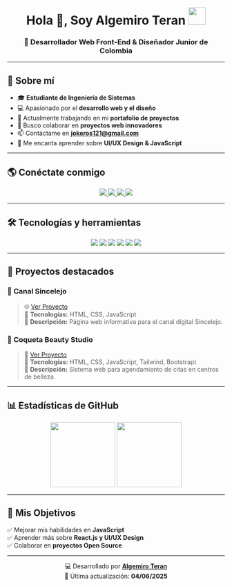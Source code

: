 <h1 align="center">Hola 👋, Soy Algemiro Teran <img height="40" src="https://emoji.gg/assets/emoji/7333-parrotdance.gif"></h1>

<h3 align="center">🚀 Desarrollador Web Front-End & Diseñador Junior de Colombia</h3>

---

## 🔹 **Sobre mí**
- 🎓 **Estudiante de Ingeniería de Sistemas**  
- 💻 Apasionado por el **desarrollo web y el diseño**  
- 🔭 Actualmente trabajando en mi **portafolio de proyectos**  
- 👯 Busco colaborar en **proyectos web innovadores**  
- 📫 Contáctame en **[jokeros121@gmail.com](mailto:jokeros121@gmail.com)**  
- 🎨 Me encanta aprender sobre **UI/UX Design & JavaScript**  

---

## 🌎 **Conéctate conmigo**
<p align="center">
  <a href="https://www.linkedin.com/in/algemiro-ter%C3%A1n-27096024a/" target="_blank">
    <img src="https://img.shields.io/badge/LinkedIn-0077B5?style=for-the-badge&logo=linkedin&logoColor=white" />
  </a>
  <a href="https://www.instagram.com/j___teran11/" target="_blank">
    <img src="https://img.shields.io/badge/Instagram-E4405F?style=for-the-badge&logo=instagram&logoColor=white" />
  </a>
  <a href="https://x.com/Jose_Teran_" target="_blank">
    <img src="https://img.shields.io/badge/Twitter-1DA1F2?style=for-the-badge&logo=twitter&logoColor=white" />
  </a>
  <a href="mailto:jokeros121@gmail.com">
    <img src="https://img.shields.io/badge/Gmail-D14836?style=for-the-badge&logo=gmail&logoColor=white" />
  </a>
</p>

---

## 🛠 **Tecnologías y herramientas**
<p align="center">
  <img src="https://img.shields.io/badge/HTML5-E34F26?style=for-the-badge&logo=html5&logoColor=white" />
  <img src="https://img.shields.io/badge/CSS3-1572B6?style=for-the-badge&logo=css3&logoColor=white" />
  <img src="https://img.shields.io/badge/JavaScript-F7DF1E?style=for-the-badge&logo=javascript&logoColor=black" />
  <img src="https://img.shields.io/badge/Figma-F24E1E?style=for-the-badge&logo=figma&logoColor=white" />
  <img src="https://img.shields.io/badge/Git-F05032?style=for-the-badge&logo=git&logoColor=white" />
  <img src="https://img.shields.io/badge/GitHub-181717?style=for-the-badge&logo=github&logoColor=white" />
</p>

---

## 🚀 **Proyectos destacados**
### 🔹 **Canal Sincelejo**
> 🌐 [Ver Proyecto](https://github.com/jokeros121/Canal-Sincelejo)  
> 📌 **Tecnologías:** HTML, CSS, JavaScript  
> 🎨 **Descripción:** Página web informativa para el canal digital Sincelejo.  

### 🔹 **Coqueta Beauty Studio**
> 💅 [Ver Proyecto](https://github.com/jokeros121/coqueta-beauty)  
> 📌 **Tecnologías:** HTML, CSS, JavaScript, Tailwind, Bootstrapt  
> 📝 **Descripción:** Sistema web para agendamiento de citas en centros de belleza.  

---

## 📊 **Estadísticas de GitHub**
<div align="center">
  <img height="150" src="https://github-readme-stats.vercel.app/api?username=jokeros121&theme=react&show_icons=true&include_all_commits=true" />
  <img height="150" src="https://github-readme-stats.vercel.app/api/top-langs/?username=jokeros121&theme=react&layout=compact" />
</div>

---

## 🎯 **Mis Objetivos**
✅ Mejorar mis habilidades en **JavaScript**  
✅ Aprender más sobre **React.js y UI/UX Design**  
✅ Colaborar en **proyectos Open Source**  

---

<div align="center">

💻 Desarrollado por [**Algemiro Teran**](https://github.com/jokeros121)  
📅 Última actualización: **04/06/2025**

</div>
